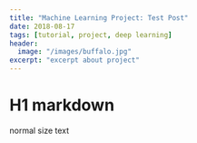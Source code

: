 ```yaml
---
title: "Machine Learning Project: Test Post"
date: 2018-08-17
tags: [tutorial, project, deep learning]
header:
  image: "/images/buffalo.jpg"
excerpt: "excerpt about project"
---
```


# H1 markdown

normal size text
